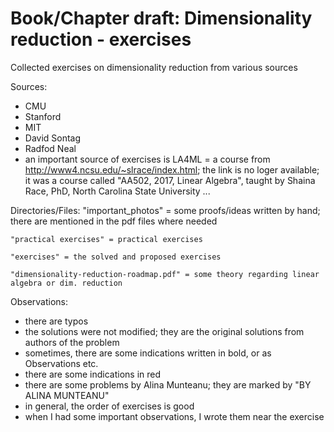 # Book/Chapter draft: Dimensionality reduction - exercises

Collected exercises on dimensionality reduction from various sources

Sources:
- CMU
- Stanford
- MIT
- David Sontag
- Radfod Neal
- an important source of exercises is LA4ML = a course from http://www4.ncsu.edu/~slrace/index.html; the link is no loger available; it was a course called "AA502, 2017, Linear Algebra", taught by Shaina Race, PhD, North Carolina State University
...

Directories/Files:
    "important_photos" = some proofs/ideas written by hand; there are mentioned in the pdf files where needed

    "practical exercises" = practical exercises

    "exercises" = the solved and proposed exercises 

    "dimensionality-reduction-roadmap.pdf" = some theory regarding linear algebra or dim. reduction

Observations:
- there are typos
- the solutions were not modified; they are the original solutions from authors of the problem
- sometimes, there are some indications written in bold, or as Observations etc.
- there are some indications in red
- there are some problems by Alina Munteanu; they are marked by "BY ALINA MUNTEANU"
- in general, the order of exercises is good
- when I had some important observations, I wrote them near the exercise

